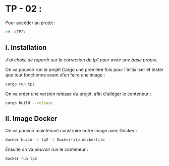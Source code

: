 # TP - 02 : 

Pour accéder au projet :
```bash
cd .\TP2\
```
## I. Installation
_J'ai choisi de repartir sur la correction du tp1 pour avoir une base propre._

On va pouvoir run le projet Cargo une première fois pour l'initialiser et tester que tout fonctionne avant d'en faire une image :

```bash
cargo run tp2
```

On va créer une version release du projet, afin d'alléger le conteneur :
```bash
cargo build --release
```
## II. Image Docker

On va pouvoir maintenant construire notre image avec Docker :
```bash
docker build -t tp2 -f Dockerfile.dockerfile
```

Ensuite on va pouvoir run le conteneur :
```bash
docker run tp2
```